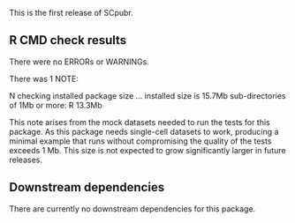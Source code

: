 This is the first release of SCpubr.

## R CMD check results
There were no ERRORs or WARNINGs. 

There was 1 NOTE:

N  checking installed package size ...
     installed size is 15.7Mb
     sub-directories of 1Mb or more:
       R  13.3Mb
  
  This note arises from the mock datasets needed to run the tests for this package. As this package needs single-cell datasets to work, producing a minimal example that runs 
  without compromising the quality of the tests exceeds 1 Mb. This size is not expected to grow significantly larger in future releases. 

## Downstream dependencies
There are currently no downstream dependencies for this package.
